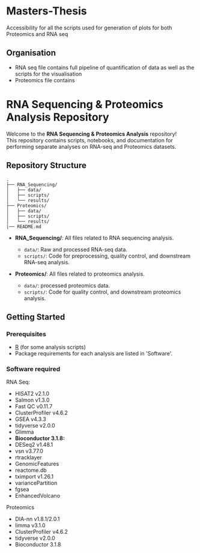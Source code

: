 # Masters-Thesis
Accessibility for all the scripts used for generation of plots for both Proteomics and RNA seq
## Organisation
- RNA seq file contains full pipeline of quantification of data as well as the scripts for the visualisation
- Proteomics file contains 
# RNA Sequencing & Proteomics Analysis Repository

Welcome to the **RNA Sequencing & Proteomics Analysis** repository!  
This repository contains scripts, notebooks, and documentation for performing separate analyses on RNA-seq and Proteomics datasets.

## Repository Structure

```
.
├── RNA_Sequencing/
│   ├── data/
│   ├── scripts/
│   └── results/
├── Proteomics/
│   ├── data/
│   ├── scripts/
│   └── results/
|── README.md
```

- **RNA_Sequencing/**: All files related to RNA sequencing analysis.
  - `data/`: Raw and processed RNA-seq data.
  - `scripts/`: Code for preprocessing, quality control, and downstream RNA-seq analysis.
  
- **Proteomics/**: All files related to proteomics analysis.
  - `data/`: processed proteomics data.
  - `scripts/`: Code for  quality control, and downstream proteomics analysis.

## Getting Started

### Prerequisites

- [R](https://www.r-project.org/) (for some analysis scripts)
- Package requirements for each analysis are listed in 'Software'.

### Software required
RNA Seq:
- HISAT2 v2.1.0
- Salmon v1.3.0
- Fast QC v0.11.7
- ClusterProfiler v4.6.2
- GSEA v4.3.3
- tidyverse v2.0.0
- Glimma
- ****Bioconductor** 3.1.8:**
- DESeq2 v1.48.1
- vsn v3.77.0
- rtracklayer
- GenomicFeatures
- reactome.db
- tximport v1.26.1
- variancePartition
- fgsea
- EnhancedVolcano

Proteomics
- DIA-nn v1.8.1/2.0.1
- limma v3.1.0
- ClusterProfiler v4.6.2
- tidyverse v2.0.0
- Bioconductor 3.1.8

